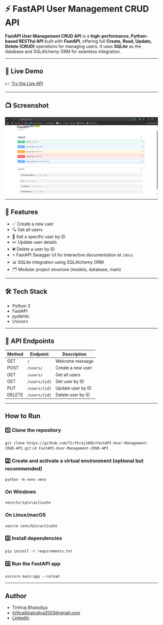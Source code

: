 # ⚡ FastAPI User Management CRUD API

**FastAPI User Management CRUD API** is a **high-performance, Python-based RESTful API** built with **FastAPI**, offering full **Create, Read, Update, Delete (CRUD)** operations for managing users. It uses **SQLite** as the database and SQLAlchemy ORM for seamless integration.

---

## 🔗 Live Demo

👉 [Try the Live API](https://fastapi-user-management-crud-api.onrender.com/docs)

---

## 📺 Screenshot

![User Management API Screenshot](Screenshot.png)

---

## 🚀 Features

- ✅ Create a new user  
- 🔍 Get all users  
- 🔎 Get a specific user by ID  
- ✏️ Update user details  
- ❌ Delete a user by ID  
- ⚡ FastAPI Swagger UI for interactive documentation at `/docs`
- 📊 SQLite integration using SQLAlchemy ORM
- 🗂️ Modular project structure (models, database, main)

---

## 🛠 Tech Stack

- Python 3  
- FastAPI
- pydantic
- Uvicorn 

---

## 📑 API Endpoints

| Method | Endpoint       | Description             |
|--------|----------------|-------------------------|
| GET    | `/`            | Welcome message         |
| POST   | `/users/`      | Create a new user       |
| GET    | `/users/`      | Get all users           |
| GET    | `/users/{id}`  | Get user by ID          |
| PUT    | `/users/{id}`  | Update user by ID       |
| DELETE | `/users/{id}`  | Delete user by ID       |

---

## How to Run 

### 1️⃣ Clone the repository
``git clone https://github.com/Tirthraj1605/FastAPI-User-Management-CRUD-API.git``
``cd FastAPI-User-Management-CRUD-API``

### 2️⃣ Create and activate a virtual environment (optional but recommended)
``python -m venv venv``
### On Windows
``venv\Scripts\activate``
### On Linux/macOS
``source venv/bin/activate``

### 3️⃣ Install dependencies
``pip install -r requirements.txt``

### 4️⃣ Run the FastAPI app
``uvicorn main:app --reload``

---

## Author 
- Tirthraj Bhalodiya
- tirthrajbhalodiya2003@gmail.com
- [LinkedIn](https://www.linkedin.com/in/tirthraj-bhalodiya-97534b227/)

